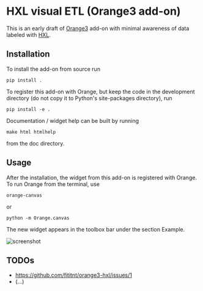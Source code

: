 # HXL visual ETL (Orange3 add-on)

This is an early draft of [Orange3](http://orange.biolab.si) add-on with minimal
awareness of data labeled with [HXL](https://hxlstandard.org/).

<!--
This is an example add-on for [Orange3](http://orange.biolab.si). Add-on can extend Orange either 
in scripting or GUI part, or in both. We here focus on the GUI part and implement a simple (empty) widget,
register it with Orange and add a new workflow with this widget to example tutorials.
-->

## Installation

To install the add-on from source run

    pip install .

To register this add-on with Orange, but keep the code in the development directory (do not copy it to 
Python's site-packages directory), run

    pip install -e .

Documentation / widget help can be built by running

    make html htmlhelp

from the doc directory.

## Usage


After the installation, the widget from this add-on is registered with Orange. To run Orange from the terminal,
use

    orange-canvas

or

    python -m Orange.canvas

The new widget appears in the toolbox bar under the section Example.

![screenshot](https://raw.githubusercontent.com/biolab/orange3-example-addon/master/screenshot.png)


## TODOs

- https://github.com/fititnt/orange3-hxl/issues/1
- (...)

<!--
orange-canvas --no-welcome --no-splash

pip install orange3 Orange3-Geo Orange3-Timeseries orange3-text
pip install Orange3-Survival-Analysis

## To re-install later all the things
pip uninstall Orange3-HXLvisualETL orange3 Orange3-Geo Orange3-Timeseries orange3-text Orange3-Survival-Analysis Orange3-WorldHappiness Orange3-Explain
-->

<!--

@TODO use this as JSON example input https://vocabulary.unocha.org/json/beta-v4/countries.json
@TODO this is excel, not sure if we enable without HXProxy https://docs.google.com/spreadsheets/d/1NjSI2LaS3SqbgYc0HdD8oIb7lofGtiHgoKKATCpwVdY/edit#gid=1088874596
      https://proxy.hxlstandard.org/data.csv?dest=data_edit&filter01=cut&cut-skip-untagged01=on&strip-headers=on&force=on&url=https%3A%2F%2Fdocs.google.com%2Fspreadsheets%2Fd%2F1NjSI2LaS3SqbgYc0HdD8oIb7lofGtiHgoKKATCpwVdY%2Fedit%23gid%3D1088874596

@TODO CSV
-->
